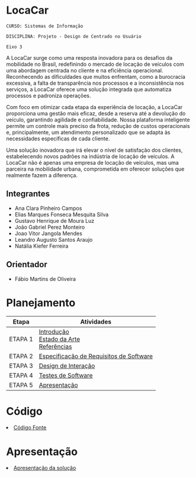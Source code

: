 # LocaCar

`CURSO: Sistemas de Informação`

`DISCIPLINA: Projeto - Design de Centrado no Usuário`

`Eixo 3`

A LocaCar surge como uma resposta inovadora para os desafios da mobilidade no Brasil, redefinindo o mercado de locação de veículos com uma abordagem centrada no cliente e na eficiência operacional. Reconhecendo as dificuldades que muitos enfrentam, como a burocracia excessiva, a falta de transparência nos processos e a inconsistência nos serviços, a LocaCar oferece uma solução integrada que automatiza processos e padroniza operações.

Com foco em otimizar cada etapa da experiência de locação, a LocaCar proporciona uma gestão mais eficaz, desde a reserva até a devolução do veículo, garantindo agilidade e confiabilidade. Nossa plataforma inteligente permite um controle mais preciso da frota, redução de custos operacionais e, principalmente, um atendimento personalizado que se adapta às necessidades específicas de cada cliente.

Uma solução inovadora que irá elevar o nível de satisfação dos clientes, estabelecendo novos padrões na indústria de locação de veículos. A LocaCar não é apenas uma empresa de locação de veículos, mas uma parceira na mobilidade urbana, comprometida em oferecer soluções que realmente fazem a diferença.

## Integrantes

* Ana Clara Pinheiro Campos
* Elias Marques Fonseca Mesquita Silva
* Gustavo Henrique de Moura Luz
* João Gabriel Perez Monteiro
* Joao Vitor Jangola Mendes
* Leandro Augusto Santos Araujo
* Natália Kiefer Ferreira

## Orientador

* Fábio Martins de Oliveira

# Planejamento

| Etapa         | Atividades |
|  :----:   | ----------- |
| ETAPA 1         |[Introdução](docs/introducao.md) <br> [Estado da Arte](docs/estado.md) <br> [Referências](docs/referencias.md) |
| ETAPA 2         |[Especificação de Requisitos de Software](docs/especificacao.md) |
| ETAPA 3         |[Design de Interação](docs/design.md) |
| ETAPA 4        |[Testes de Software](docs/testes.md) |
| ETAPA 5         | [Apresentação](docs/apresentacao.md) |


# Código

<li><a href="src/codigo.md"> Código Fonte</a></li>

# Apresentação

<li><a href="docs/apresentacao.md"> Apresentação da solução</a></li>
